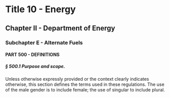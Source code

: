 
# Title 10 - Energy
## Chapter II - Department of Energy
### Subchapter E - Alternate Fuels
#### PART 500 - DEFINITIONS
##### § 500.1 Purpose and scope.

Unless otherwise expressly provided or the context clearly indicates otherwise, this section defines the terms used in these regulations. The use of the male gender is to include female; the use of singular to include plural.
